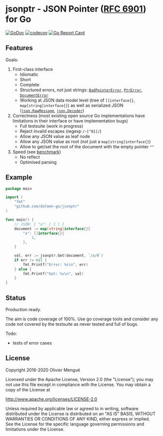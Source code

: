 # jsonptr - JSON Pointer ([RFC 6901](https://tools.ietf.org/html/rfc6901)) for Go

[![GoDoc](https://img.shields.io/badge/godoc-reference-blue.svg)](https://godoc.org/github.com/dolmen-go/jsonptr)
[![codecov](https://codecov.io/gh/dolmen-go/jsonptr/branch/master/graph/badge.svg?token=tdH8IAOTo7)](https://codecov.io/gh/dolmen-go/jsonptr)
[![Go Report Card](https://goreportcard.com/badge/github.com/dolmen-go/jsonptr)](https://goreportcard.com/report/github.com/dolmen-go/jsonptr)

## Features

Goals:

1. First-class interface
    * Idiomatic
    * Short
    * Complete
    * Structured errors, not just strings: [`BadPointerError`](https://godoc.org/github.com/dolmen-go/jsonptr#BadPointerError), [`PtrError`](https://godoc.org/github.com/dolmen-go/jsonptr#PtrError), [`DocumentError`](https://godoc.org/github.com/dolmen-go/jsonptr#DocumentError)
    * Working at JSON data model level (tree of `[]interface{}`, `map[string]interface{}`) as well as serialized JSON ([`json.RawMessage`](https://golang.org/pkg/encoding/json/#RawMessage), [`json.Decoder`](https://golang.org/pkg/encoding/json/#Decoder))
2. Correctness (most existing open source Go implementations have limitations in their interface or have implementation bugs)
    * Full testsuite (work in progress)
    * Reject invalid escapes (regexp `/~[^01]/`)
    * Allow any JSON value as leaf node
    * Allow any JSON value as root (not just a `map[string]interface{}`)
    * Allow to get/set the root of the document with the empty pointer `""`
3. Speed (see [benchmark](https://github.com/dolmen-go/jsonptr-benchmark))
    * No reflect
    * Optimised parsing

## Example

```go
package main

import (
    "fmt"
    "github.com/dolmen-go/jsonptr"
)

func main() {
    // JSON: { "a": [ 1 ] }
    document := map[string]interface{}{
        "a": []interface{}{
            1,
        },
    }

    val, err := jsonptr.Get(document, `/a/0`)
    if err != nil {
        fmt.Printf("Error: %s\n", err)
    } else {
        fmt.Printf("Got: %v\n", val)
    }
}
```

## Status

Production ready.

The aim is code coverage of 100%. Use go coverage tools and consider any
code not covered by the testsuite as never tested and full of bugs.

Todo:
* tests of error cases

## License

Copyright 2016-2020 Olivier Mengué

Licensed under the Apache License, Version 2.0 (the "License");
you may not use this file except in compliance with the License.
You may obtain a copy of the License at

   http://www.apache.org/licenses/LICENSE-2.0

Unless required by applicable law or agreed to in writing, software
distributed under the License is distributed on an "AS IS" BASIS,
WITHOUT WARRANTIES OR CONDITIONS OF ANY KIND, either express or implied.
See the License for the specific language governing permissions and
limitations under the License.
